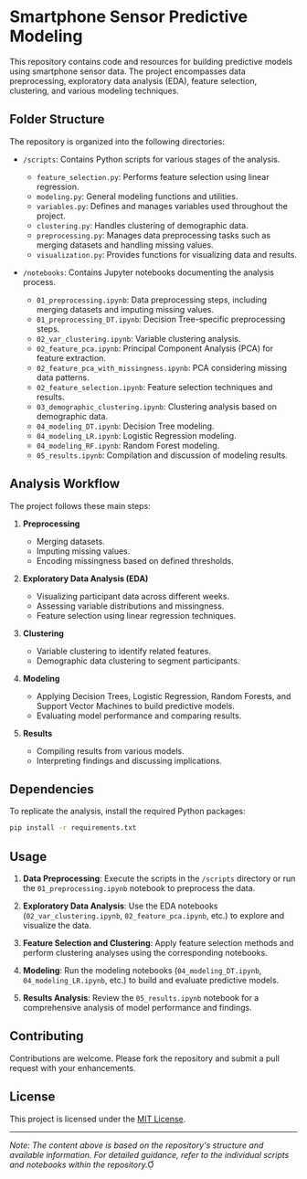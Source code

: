 # Smartphone Sensor Predictive Modeling

This repository contains code and resources for building predictive models using smartphone sensor data. The project encompasses data preprocessing, exploratory data analysis (EDA), feature selection, clustering, and various modeling techniques.

## Folder Structure

The repository is organized into the following directories:

- `/scripts`: Contains Python scripts for various stages of the analysis.
  - `feature_selection.py`: Performs feature selection using linear regression.
  - `modeling.py`: General modeling functions and utilities.
  - `variables.py`: Defines and manages variables used throughout the project.
  - `clustering.py`: Handles clustering of demographic data.
  - `preprocessing.py`: Manages data preprocessing tasks such as merging datasets and handling missing values.
  - `visualization.py`: Provides functions for visualizing data and results.

- `/notebooks`: Contains Jupyter notebooks documenting the analysis process.
  - `01_preprocessing.ipynb`: Data preprocessing steps, including merging datasets and imputing missing values.
  - `01_preprocessing_DT.ipynb`: Decision Tree-specific preprocessing steps.
  - `02_var_clustering.ipynb`: Variable clustering analysis.
  - `02_feature_pca.ipynb`: Principal Component Analysis (PCA) for feature extraction.
  - `02_feature_pca_with_missingness.ipynb`: PCA considering missing data patterns.
  - `02_feature_selection.ipynb`: Feature selection techniques and results.
  - `03_demographic_clustering.ipynb`: Clustering analysis based on demographic data.
  - `04_modeling_DT.ipynb`: Decision Tree modeling.
  - `04_modeling_LR.ipynb`: Logistic Regression modeling.
  - `04_modeling_RF.ipynb`: Random Forest modeling.
  - `05_results.ipynb`: Compilation and discussion of modeling results.
 

## Analysis Workflow

The project follows these main steps:

1. **Preprocessing**
   - Merging datasets.
   - Imputing missing values.
   - Encoding missingness based on defined thresholds.

2. **Exploratory Data Analysis (EDA)**
   - Visualizing participant data across different weeks.
   - Assessing variable distributions and missingness.
   - Feature selection using linear regression techniques.

3. **Clustering**
   - Variable clustering to identify related features.
   - Demographic data clustering to segment participants.

4. **Modeling**
   - Applying Decision Trees, Logistic Regression, Random Forests, and Support Vector Machines to build predictive models.
   - Evaluating model performance and comparing results.

5. **Results**
   - Compiling results from various models.
   - Interpreting findings and discussing implications.

## Dependencies

To replicate the analysis, install the required Python packages:

```bash
pip install -r requirements.txt
```

## Usage

1. **Data Preprocessing**: Execute the scripts in the `/scripts` directory or run the `01_preprocessing.ipynb` notebook to preprocess the data.

2. **Exploratory Data Analysis**: Use the EDA notebooks (`02_var_clustering.ipynb`, `02_feature_pca.ipynb`, etc.) to explore and visualize the data.

3. **Feature Selection and Clustering**: Apply feature selection methods and perform clustering analyses using the corresponding notebooks.

4. **Modeling**: Run the modeling notebooks (`04_modeling_DT.ipynb`, `04_modeling_LR.ipynb`, etc.) to build and evaluate predictive models.

5. **Results Analysis**: Review the `05_results.ipynb` notebook for a comprehensive analysis of model performance and findings.

## Contributing

Contributions are welcome. Please fork the repository and submit a pull request with your enhancements.

## License

This project is licensed under the [MIT License](LICENSE).

---

*Note: The content above is based on the repository's structure and available information. For detailed guidance, refer to the individual scripts and notebooks within the repository.* 